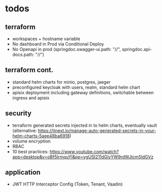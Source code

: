 # todos

## terraform
- workspaces + hostname variable
- No dashboard in Prod via Conditional Deploy
- No Openapi in prod (springdoc.swagger-ui.path: "//", springdoc.api-docs.path: "//")

## terraform cont.
- standard helm charts for minio, postgres, jaeger 
- preconfigured keycloak with users, realm, standard helm chart
- apisix deployment including gateway definitions, switchable between ingress and apisix

## security
- terraform generated secrets injected in to helm charts, eventually vault (alternative: https://itnext.io/manage-auto-generated-secrets-in-your-helm-charts-5aee48ba6918)
- volume encryption
- RBAC
- 10 best practices: https://www.youtube.com/watch?app=desktop&v=oBf5lrmquYI&pp=ygUSI211dGlyYW9rdWJlcm5ldGVz

## application           
- JWT HTTP Interceptor Config (Token, Tenant, Vaadin)
